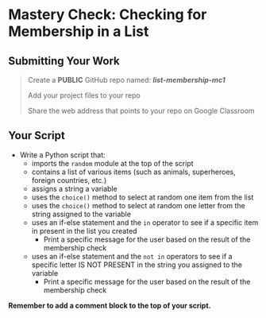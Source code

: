 # Mastery Check: Checking for Membership in a List

## Submitting Your Work
> Create a **PUBLIC** GitHub repo named: ***list-membership-mc1***
>
> Add your project files to your repo
> 
> Share the web address that points to your repo on Google Classroom

## Your Script

- Write a Python script that:
  - imports the `random` module at the top of the script
  - contains a list of various items (such as animals, superheroes, foreign countries, etc.)
  - assigns a string a variable
  - uses the `choice()` method to select at random one item from the list
  - uses the `choice()` method to select at random one letter from the string assigned to the variable
  - uses an if-else statement and the `in` operator to see if a specific item in present in the list you created
    - Print a specific message for the user based on the result of the membership check
  - uses an if-else statement and the `not in` operators to see if a specific letter IS NOT PRESENT in the string you assigned to the variable
    - Print a specific message for the user based on the result of the membership check
   
**Remember to add a comment block to the top of your script.**
